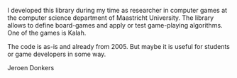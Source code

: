 I developed this library during my time as researcher in computer games at the computer science department of Maastricht University. 
The library allows to define board-games and apply or test game-playing algorithms. One of the games is Kalah.

The code is as-is and already from 2005. But maybe it is useful for students or game developers in some way.

Jeroen Donkers
